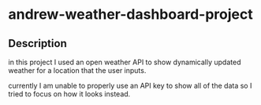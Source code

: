 # andrew-weather-dashboard-project
## Description
in this project I used an open weather API to show dynamically updated weather for a location that the user inputs.

currently I am unable to properly use an API key to show all of the data so I tried to focus on how it looks instead.